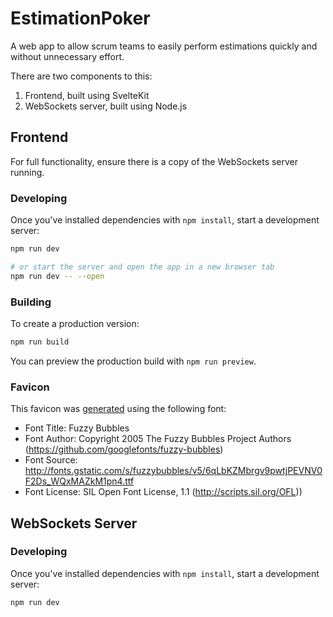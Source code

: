 # EstimationPoker
A web app to allow scrum teams to easily perform estimations quickly and without unnecessary effort.

There are two components to this:

1. Frontend, built using SvelteKit
2. WebSockets server, built using Node.js

## Frontend

For full functionality, ensure there is a copy of the WebSockets server running. 

### Developing

Once you've installed dependencies with `npm install`, start a development server:

```bash
npm run dev

# or start the server and open the app in a new browser tab
npm run dev -- --open
```

### Building

To create a production version:

```bash
npm run build
```

You can preview the production build with `npm run preview`.

### Favicon

This favicon was [generated](https://favicon.io/favicon-generator/) using the following font:

- Font Title: Fuzzy Bubbles
- Font Author: Copyright 2005 The Fuzzy Bubbles Project Authors (https://github.com/googlefonts/fuzzy-bubbles)
- Font Source: http://fonts.gstatic.com/s/fuzzybubbles/v5/6qLbKZMbrgv9pwtjPEVNV0F2Ds_WQxMAZkM1pn4.ttf
- Font License: SIL Open Font License, 1.1 (http://scripts.sil.org/OFL))

## WebSockets Server

### Developing

Once you've installed dependencies with `npm install`, start a development server:

```bash
npm run dev
```
